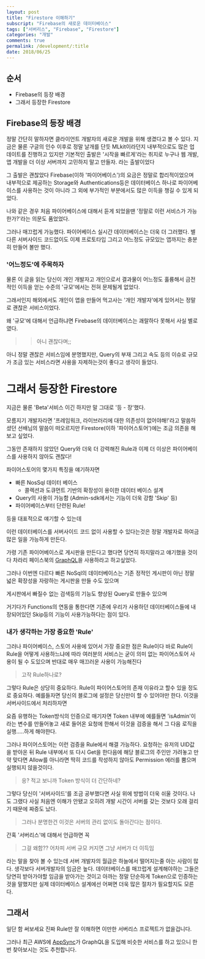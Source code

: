 ```yaml
---
layout: post
title: "Firestore 이해하기"
subscript: "Firebase의 새로운 데이터베이스"
tags: ["서버리스", "Firebase", "Firestore"]
categories: "개발"
comments: true
permalink: /development/:title
date: 2018/06/25
---
```


## 순서

- Firebase의 등장 배경
- 그래서 등장한 Firestore

## Firebase의 등장 배경

정말 간단히 말하자면 클라이언트 개발자의 새로운 개발을 위해 생겼다고 볼 수 있다. 지금은 물론 구글의 인수 이후로 정말 날개를 단듯 MLkit이라던지 내부적으로도 많은 업데이트를 진행하고 있지만 기본적인 출발은 '시작을 빠르게'라는 취지로 누구나 웹 개발, 앱 개발을 더 이상 서버까지 고민하지 말고 만들자. 라는 출발이었다

그 출발은 괜찮았다 Firebase(이하 '파이어베이스')의 요금은 정말로 합리적이었으며 내부적으로 제공하는 Storage와 Authentications등은 데이터베이스 하나로 파이어베이스를 사용하는 것이 아니라 그 외에 부가적인 부분에서도 많은 이득을 챙길 수 있게 되었다.

나와 같은 경우 처음 파이어베이스에 대해서 듣게 되었을땐 '정말로 이런 서비스가 가능한가?'라는 의문도 품었었다.

그러나 매끄럽게 가능했다. 파이어베이스 실시간 데이터베이스는 더욱 더 그러했다. 별다른 서버사이드 코드없이도 이제 프로토타입 그리고 어느정도 규모있는 앱까지는 충분히 만들어 볼만 했다.

### '어느정도'에 주목하자

물론 이 글을 읽는 당신이 개인 개발자고 개인으로서 결과물이 어느정도 훌륭해서 금전적인 이득을 얻는 수준의 '규모'에서는 전혀 문제될게 없었다.

그래서인지 해외에서도 개인이 앱을 만들어 먹고사는 '개인 개발자'에게 있어서는 정말로 괜찮은 서비스이었다.

왜 '규모'에 대해서 언급하냐면 Firebase의 데이터베이스는 괘랄하다 못해서 사실 별로였다.

> > 아니 괜찮다며;;

아니 정말 괜찮은 서비스임에 분명했지만, Query의 부재 그리고 속도 등의 이슈로 규모가 조금 있는 서비스라면 사용을 자제하는것이 좋다고 생각이 들었다.

# 그래서 등장한 Firestore

지금은 물론 'Beta'서비스 이긴 하지만 말 그대로 '등 - 장'했다.

모름지기 개발자라면 '프레임워크, 라이브러리에 대한 의존성이 없어야해!'라고 말씀하셨던 선배님의 말씀이 떠오르지만 Firestore(이하 '파이어스토어')에는 조금 의존을 해보고 싶었다.

그동안 존재하지 않았던 Query와 더욱 더 강력해진 Rule과 이제 더 이상은 파이어베이스를 사용하지 않아도 괜찮다!

파이어스토어의 몇가지 특징을 얘기하자면

- 빠른 NosSql 데이터 베이스
  - 콜렉션과 도큐먼트 기반의 확장성이 용이한 데이터 베이스 설계
- Query의 사용이 가능함 (Admin-sdk에서는 기능이 더욱 강함 'Skip' 등)
- 파이어베이스부터 단련된 Rule!

등을 대표적으로 얘기할 수 있는데

이런 데이터베이스를 서버사이드 코드 없이 사용할 수 있다는것은 정말 개발자로 하여금 많은 일을 가능하게 만든다.

가령 기존 파이어베이스로 게시판을 만든다고 했다면 당연히 하지말라고 얘기했을 것이다 차라리 페이스북의 [GraphQL](https://graphql.org/learn/)을 사용하라고 하고싶었다.

그러나 이번엔 다르다 빠른 NoSql의 데이터베이스는 기존 정적인 게시판이 아닌 정말 넓은 확장성을 자랑하는 게시판을 만들 수도 있으며

게시판에서 빠질수 없는 검색등의 기능도 향상된 Query로 만들수 있으며

거기다가 Functions의 연동을 통한다면 기존에 우리가 사용하던 데이터베이스들에 내장되어있던 Skip등의 기능이 사용가능하다는 점이 있다.

### 내가 생각하는 가장 중요한 'Rule'

그러나 파이어베이스, 스토어 사용에 있어서 가장 중요한 점은 Rule이다 바로 Rule이 Rule을 어떻게 사용하느냐에 따라 여러분의 서비스는 굳이 의미 없는 파이어스토어 사용이 될 수 도있으며 반대로 매우 매끄러운 사용이 가능해진다

> 고작 Rule하나로?

그렇다 Rule은 상당히 중요하다. Rule이 파이어스토어의 존재 이유라고 할수 있을 정도로 중요하다. 예를들자면 당신의 블로그에 설정은 당신만이 할 수 있어야만 한다. 이것을 서버사이드에서 처리하자면

요즘 유행하는 Token방식의 인증으로 매기자면 Token 내부에 예를들면 'isAdmin'이라는 변수를 만들어놓고 새로 들어온 요청에 한해서 이것을 검증을 해서 그 다음 로직을 실행.....하게 해야한다.

그러나 파이어스토어는 이런 검증을 Rule에서 해결 가능하다. 요청하는 유저의 UID값을 받아온 뒤 Rule 내부에서 또 다시 Get을 한다음에 해당 블로그의 주인만 가려놓고 만약 맞다면 Allow를 아니라면 딱히 코드를 작성하지 않아도 Permission 에러를 뿜으며 실행되지 않을것이다.

> 응? 적고 보니까 Token 방식이 더 간단하네?

그렇다 당신이 '서버사이드'를 조금 공부했다면 사실 위에 방법이 더욱 쉬울 것이다. 나도 그랬다 사실 처음엔 이해가 안됐고 오히려 개발 시간이 서버를 갖는 것보다 오래 걸리기 때문에 짜증도 났다.

> 그러나 분명한건 이것은 서버의 관리 없이도 돌아간다는 점이다.

간혹 '서버리스'에 대해서 언급하면 꼭

> 그걸 왜함?? 어차피 서버 규모 커지면 그냥 서버가 더 이득임

라는 말을 찾아 볼 수 있는데 서버 개발자의 월급은 하늘에서 떨어지는줄 아는 사람이 많다. 생각보다 서버개발자의 임금은 높다. 데이터베이스를 매끄럽게 설계해야하는 그들은 당연히 받아가야할 임금을 받아가는 것이고 아까는 정말 단순하게 Token으로 인증하는 것을 말했지만 실제 데이터베이스 설계에선 어쩌면 더욱 많은 절차가 필요할지도 모른다.

## 그래서

일단 함 써보세요 진짜 Rule만 잘 이해하면 이만한 서버리스 프로젝트가 없을겁니다.

그러나 최근 AWS에 [AppSync](https://aws.amazon.com/ko/appsync/)가 GraphQL을 도입해 비슷한 서비스를 하고 있으니 한번 찾아보시는 것도 추천합니다.
